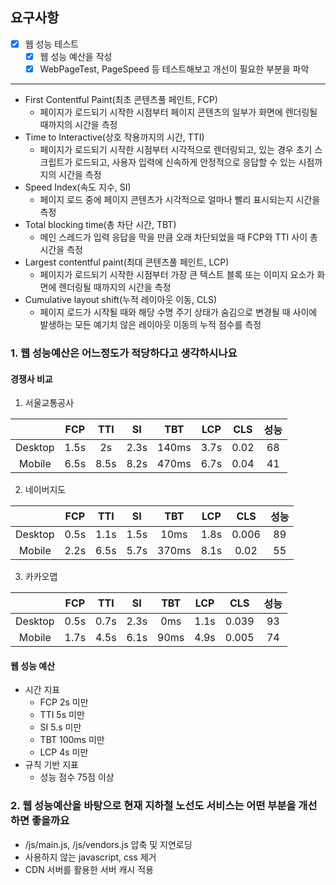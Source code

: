 ## 요구사항
- [x] 웹 성능 테스트
  - [x] 웹 성능 예산을 작성
  - [x] WebPageTest, PageSpeed 등 테스트해보고 개선이 필요한 부분을 파악

---
- First Contentful Paint(최초 콘텐츠풀 페인트, FCP)
  - 페이지가 로드되기 시작한 시점부터 페이지 콘텐츠의 일부가 화면에 렌더링될 때까지의 시간을 측정
- Time to Interactive(상호 작용까지의 시간, TTI)
  - 페이지가 로드되기 시작한 시점부터 시각적으로 렌더링되고, 있는 경우 초기 스크립트가 로드되고, 사용자 입력에 신속하게 안정적으로 응답할 수 있는 시점까지의 시간을 측정
- Speed Index(속도 지수, SI)
  - 페이지 로드 중에 페이지 콘텐츠가 시각적으로 얼마나 빨리 표시되는지 시간을 측정
- Total blocking time(총 차단 시간, TBT)
  - 메인 스레드가 입력 응답을 막을 만큼 오래 차단되었을 때 FCP와 TTI 사이 총 시간을 측정
- Largest contentful paint(최대 콘텐츠풀 페인트, LCP)
  - 페이지가 로드되기 시작한 시점부터 가장 큰 텍스트 블록 또는 이미지 요소가 화면에 렌더링될 때까지의 시간을 측정
- Cumulative layout shift(누적 레이아웃 이동, CLS)
  - 페이지 로드가 시작될 때와 해당 수명 주기 상태가 숨김으로 변경될 때 사이에 발생하는 모든 예기치 않은 레이아웃 이동의 누적 점수를 측정

### 1. 웹 성능예산은 어느정도가 적당하다고 생각하시나요
#### 경쟁사 비교
1. 서울교통공사

|  | FCP  | TTI  |  SI  |  TBT  | LCP  | CLS  | 성능  |
|:---:|:----:|:----:|:----:|:-----:|:----:|:----:|:---:|
|Desktop| 1.5s |  2s  | 2.3s | 140ms | 3.7s | 0.02 | 68  |
|Mobile| 6.5s | 8.5s | 8.2s | 470ms | 6.7s | 0.04 | 41 |

2. 네이버지도

|  | FCP  | TTI  |  SI  |  TBT  | LCP  |  CLS  | 성능  |
|:---:|:----:|:----:|:----:|:-----:|:----:|:-----:|:---:|
|Desktop| 0.5s | 1.1s | 1.5s | 10ms  | 1.8s | 0.006 | 89  |
|Mobile| 2.2s | 6.5s | 5.7s | 370ms | 8.1s | 0.02  | 55  |

3. 카카오맵

|  | FCP  | TTI  |  SI  | TBT  | LCP  |  CLS  | 성능  |
|:---:|:----:|:----:|:----:|:----:|:----:|:-----:|:---:|
|Desktop| 0.5s | 0.7s | 2.3s | 0ms  | 1.1s | 0.039 | 93  |
|Mobile| 1.7s | 4.5s | 6.1s | 90ms | 4.9s | 0.005 | 74  |

#### 웹 성능 예산
- 시간 지표
  - FCP 2s 미만
  - TTI 5s 미만
  - SI 5.s 미만
  - TBT 100ms 미만
  - LCP 4s 미만
- 규칙 기반 지표
  - 성능 점수 75점 이상

### 2. 웹 성능예산을 바탕으로 현재 지하철 노선도 서비스는 어떤 부분을 개선하면 좋을까요
- /js/main.js, /js/vendors.js 압축 및 지연로딩
- 사용하지 않는 javascript, css 제거
- CDN 서버를 활용한 서버 캐시 적용
